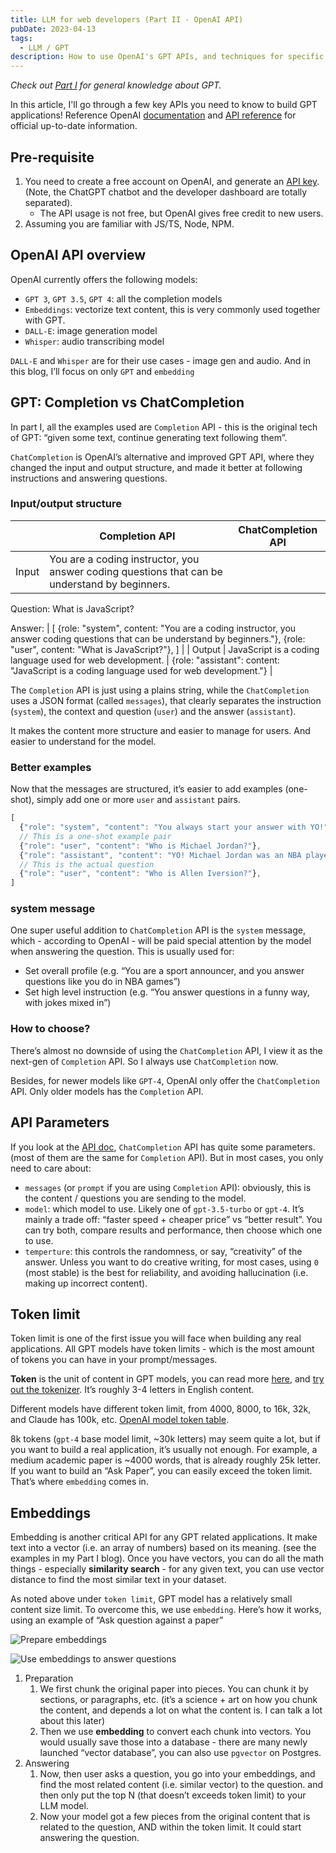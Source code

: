 ```yaml
---
title: LLM for web developers (Part II - OpenAI API)
pubDate: 2023-04-13
tags:
  - LLM / GPT
description: How to use OpenAI's GPT APIs, and techniques for specific use cases.
---
```


*Check out [Part I](../gpt-overview) for general knowledge about GPT.*

In this article, I'll go through a few key APIs you need to know to build GPT applications! Reference OpenAI [documentation](https://platform.openai.com/docs/introduction) and [API reference](https://platform.openai.com/docs/api-reference) for official up-to-date information.

## Pre-requisite

1. You need to create a free account on OpenAI, and generate an [API key](https://platform.openai.com/account/api-keys). (Note, the ChatGPT chatbot and the developer dashboard are totally separated).
    - The API usage is not free, but OpenAI gives free credit to new users.
2. Assuming you are familiar with JS/TS, Node, NPM.

## OpenAI API overview

OpenAI currently offers the following models:

- `GPT 3`, `GPT 3.5`, `GPT 4`: all the completion models
- `Embeddings`: vectorize text content, this is very commonly used together with GPT.
- `DALL-E`: image generation model
- `Whisper`: audio transcribing model

`DALL-E` and `Whisper` are for their use cases - image gen and audio. And in this blog, I’ll focus on only `GPT` and `embedding`

## GPT: Completion vs ChatCompletion

In part I, all the examples used are `Completion` API - this is the original tech of GPT: “given some text, continue generating text following them”.

`ChatCompletion` is OpenAI’s alternative and improved GPT API, where they changed the input and output structure, and made it better at following instructions and answering questions.

### Input/output structure

|  | Completion API | ChatCompletion API |
| --- | --- | --- |
| Input | You are a coding instructor, you answer coding questions that can be understand by beginners.

Question: What is JavaScript?

Answer: | [
{role: "system", content: "You are a coding instructor, you answer coding questions that can be understand by beginners."},
{role: "user", content: "What is JavaScript?"},
] |
| Output | JavaScript is a coding language used for web development. | {role: "assistant": content: "JavaScript is a coding language used for web development."} |

The `Completion` API is just using a plains string, while the `ChatCompletion` uses a JSON format (called `messages`), that clearly separates the instruction (`system`), the context and question (`user`) and the answer (`assistant`).

It makes the content more structure and easier to manage for users. And easier to understand for the model.

### Better examples

Now that the messages are structured, it’s easier to add examples (one-shot), simply add one or more `user` and `assistant` pairs.

```jsx
[
  {"role": "system", "content": "You always start your answer with YO!"},
  // This is a one-shot example pair
  {"role": "user", "content": "Who is Michael Jordan?"},
  {"role": "assistant", "content": "YO! Michael Jordan was an NBA player of Chicago Bulls, ..."},
  // This is the actual question
  {"role": "user", "content": "Who is Allen Iversion?"},
]
```

### system message

One super useful addition to `ChatCompletion` API is the `system` message, which - according to OpenAI - will be paid special attention by the model when answering the question. This is usually used for:

- Set overall profile (e.g. “You are a sport announcer, and you answer questions like you do in NBA games”)
- Set high level instruction (e.g. “You answer questions in a funny way, with jokes mixed in”)

### How to choose?

There’s almost no downside of using the `ChatCompletion` API, I view it as the next-gen of `Completion` API. So I always use `ChatCompletion` now.

Besides, for newer models like `GPT-4`, OpenAI only offer the `ChatCompletion` API. Only older models has the `Completion` API.

## API Parameters

If you look at the [API doc](https://platform.openai.com/docs/api-reference/chat/create), `ChatCompletion` API has quite some parameters. (most of them are the same for `Completion` API). But in most cases, you only need to care about:

- `messages` (or `prompt` if you are using `Completion` API): obviously, this is the content / questions you are sending to the model.
- `model`: which model to use. Likely one of `gpt-3.5-turbo` or `gpt-4`. It’s mainly a trade off: “faster speed + cheaper price” vs “better result”. You can try both, compare results and performance, then choose which one to use.
- `temperture`: this controls the randomness, or say, “creativity” of the answer. Unless you want to do creative writing, for most cases, using `0` (most stable) is the best for reliability, and avoiding hallucination (i.e. making up incorrect content).

## Token limit

Token limit is one of the first issue you will face when building any real applications. All GPT models have token limits - which is the most amount of tokens you can have in your prompt/messages.

**Token** is the unit of content in GPT models, you can read more [here](https://platform.openai.com/docs/introduction/key-concepts), and [try out the tokenizer](https://platform.openai.com/tokenizer). It’s roughly 3-4 letters in English content.

Different models have different token limit, from 4000, 8000, to 16k, 32k, and Claude has 100k, etc. [OpenAI model token table](https://platform.openai.com/docs/models/gpt-4).

8k tokens (`gpt-4` base model limit, ~30k letters) may seem quite a lot, but if you want to build a real application, it’s usually not enough. For example, a medium academic paper is ~4000 words, that is already roughly 25k letter. If you want to build an “Ask Paper”, you can easily exceed the token limit. That’s where `embedding` comes in.

## Embeddings

Embedding is another critical API for any GPT related applications. It make text into a vector (i.e. an array of numbers) based on its meaning. (see the examples in my Part I blog). Once you have vectors, you can do all the math things - especially **similarity search** - for any given text, you can use vector distance to find the most similar text in your dataset.

As noted above under `token limit`, GPT model has a relatively small content size limit. To overcome this, we use `embedding`. Here’s how it works, using an example of “Ask question against a paper”

![Prepare embeddings](@assets/gpt/embedding-preparation.png)

![Use embeddings to answer questions](@assets/gpt/embedding-answering.png)

1. Preparation
    1. We first chunk the original paper into pieces. You can chunk it by sections, or paragraphs, etc. (it’s a science + art on how you chunk the content, and depends a lot on what the content is. I can talk a lot about this later)
    2. Then we use **embedding** to convert each chunk into vectors. You would usually save those into a database - there are many newly launched “vector database”, you can also use `pgvector` on Postgres.
2. Answering
    1. Now, then user asks a question, you go into your embeddings, and find the most related content (i.e. similar vector) to the question. and then only put the top N (that doesn’t exceeds token limit) to your LLM model.
    2. Now your model got a few pieces from the original content that is related to the question, AND within the token limit. It could start answering the question.
